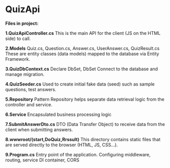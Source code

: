 # QuizApi
**Files in project:**

**1.QuizApiController.cs**
This is the main API for the client (JS on the HTML side) to call.

**2.Models**
Quiz.cs, Question.cs, Answer.cs, UserAnswer.cs, QuizResult.cs
These are entity classes (data models) mapped to the database via Entity Framework.

**3.QuizDbContext.cs**
Declare DbSet<Quiz>, DbSet<Question>
Connect to the database and manage migration.

**4.QuizSeeder.cs**
Used to create initial fake data (seed) such as sample questions, test answers.

**5.Repository**
Pattern Repository helps separate data retrieval logic from the controller and service.

**6.Service**
Encapsulated business processing logic

**7.SubmitAnswerDto.cs**
DTO (Data Transfer Object) to receive data from the client when submitting answers.

**8.wwwroot/(start,DoQuiz,Rrssult)**
This directory contains static files that are served directly to the browser (HTML, JS, CSS...).

**9.Program.cs**
Entry point of the application.
Configuring middleware, routing, service DI container, CORS
